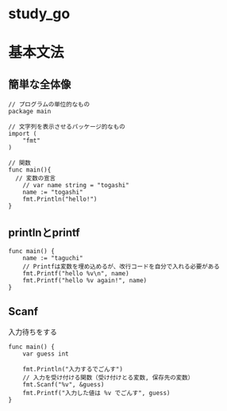 # study_go
# 基本文法
## 簡単な全体像
```
// プログラムの単位的なもの
package main

// 文字列を表示させるパッケージ的なもの
import (
	"fmt"
)

// 関数
func main(){
  // 変数の宣言
	// var name string = "togashi"
	name := "togashi"
	fmt.Println("hello!")	
}

```
## printlnとprintf
```
func main() {
	name := "taguchi"
	// Printfは変数を埋め込めるが、改行コードを自分で入れる必要がある
	fmt.Printf("hello %v\n", name)
	fmt.Printf("hello %v again!", name)
}
```
## Scanf
入力待ちをする
```
func main() {
	var guess int
	
	fmt.Println("入力するでごんす")
	// 入力を受け付ける関数（受け付けとる変数, 保存先の変数）
	fmt.Scanf("%v", &guess)
	fmt.Printf("入力した値は %v でごんす", guess)
}
```

